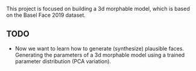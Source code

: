 This project is focused on building a 3d morphable model, which is based on the Basel Face 2019 dataset.

TODO
-----

* Now we want to learn how to generate (synthesize) plausible faces. Generating the parameters of a 3d morphable model using a trained parameter distribution (PCA variation).

